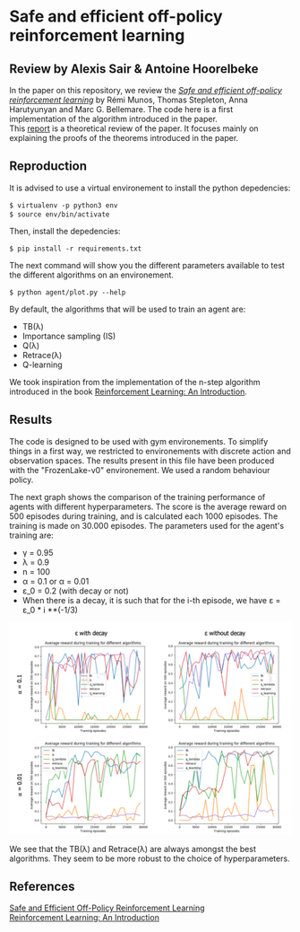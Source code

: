 # Safe and efficient off-policy reinforcement learning

## Review by Alexis Sair & Antoine Hoorelbeke

In the paper on this repository, we review the [*Safe and efficient off-policy reinforcement
learning*](https://arxiv.org/pdf/1606.02647.pdf) by Rémi Munos, Thomas Stepleton, Anna Harutyunyan and
Marc G. Bellemare. The code here is a first implementation of the algorithm introduced in the paper.  
This [report](./report.pdf) is a theoretical review of the paper. It focuses mainly on explaining the proofs of the theorems introduced in the paper.

## Reproduction

It is advised to use a virtual environement to install the python depedencies:

```
$ virtualenv -p python3 env
$ source env/bin/activate
```

Then, install the depedencies:

```
$ pip install -r requirements.txt
```

The next command will show you the different parameters available to test the different algorithms on an environement. 
```
$ python agent/plot.py --help
```
By default, the algorithms that will be used to train an agent are:
- TB(&lambda;)
- Importance sampling (IS)
- Q(&lambda;)
- Retrace(&lambda;)
- Q-learning

We took inspiration from the implementation of the n-step algorithm introduced in the book [Reinforcement Learning: An Introduction](http://incompleteideas.net/book/bookdraft2017nov5.pdf).

## Results

The code is designed to be used with gym environements. To simplify things in a first way, we restricted to environements with discrete action and observation spaces. The results present in this file have been produced with the "FrozenLake-v0" environement.  We used a random behaviour policy.

The next graph shows the comparison of the training performance of agents with different hyperparameters. The score is the average reward on 500 episodes during training, and is calculated each 1000 episodes. The training is made on 30.000 episodes. The parameters used for the agent's training are:  
- &gamma; = 0.95  
- &lambda; = 0.9  
- n = 100  
- &alpha; = 0.1 or &alpha; = 0.01 
- &epsilon;_0 = 0.2 (with decay or not)
- When there is a decay, it is such that for the i-th episode, we have &epsilon; = &epsilon;_0 * i **(-1/3)

![frozen-lake]

We see that the TB(&lambda;) and Retrace(&lambda;) are always amongst the best algorithms. They seem to be more robust to the choice of hyperparameters.


[frozen-lake]: ./results/frozen-lake-crossed.png

## References

[Safe and Efficient Off-Policy Reinforcement Learning](https://arxiv.org/pdf/1606.02647.pdf)  
[Reinforcement Learning: An Introduction](http://incompleteideas.net/book/bookdraft2017nov5.pdf)
